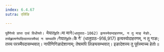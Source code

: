 ```yaml
---
index: 6.4.67
sutra: एर्लिङि

---
```

   `पूर्वेणेत्त्वे प्राप्त एत्वं विधीयते। `मेयात्` इति। `मा माने` (धातुपाठः-1062) इत्यस्येदम्दाहरणम्, न तु माङ् मेङोः, तयोह्र्रात्मनेपदित्वात्परस्मैपदं न सम्भवति। `गेयात्` इति। `कै गै` (धातुपाठः-916,917) इत्यस्योदाहरणम्, न तु गाङः; तस्य परस्मैपदासम्भवात्। नापीणिगिङादेशानाम्; तेषामपि लिङ्यसम्भवात्। इङादेशस्य तु पूर्वस्माच्च हेतोः॥